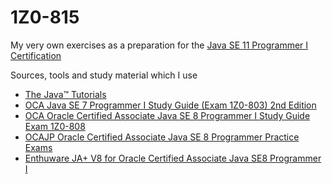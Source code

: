 # 1Z0-815
My very own exercises as a preparation for the [Java SE 11 Programmer I Certification](https://education.oracle.com/de/java-se-11-programmer-i/pexam_1Z0-815)

Sources, tools and study material which I use
- [The Java™ Tutorials](https://docs.oracle.com/javase/tutorial)
- [OCA Java SE 7 Programmer I Study Guide (Exam 1Z0-803) 2nd Edition](https://www.mhprofessional.com/9780071789424-usa-oca-java-se-7-programmer-i-study-guide-exam-1z0-803-group)
- [OCA Oracle Certified Associate Java SE 8 Programmer I Study Guide Exam 1Z0-808](http://eu.wiley.com/WileyCDA/WileyTitle/productCd-1118957407.html)
- [OCAJP Oracle Certified Associate Java SE 8 Programmer Practice Exams](https://www.amazon.com/Oracle-Certified-Associate-Programmer-Practice-ebook/dp/B00TVERES2)
- [Enthuware JA+ V8 for Oracle Certified Associate Java SE8 Programmer I](http://enthuware.com/index.php/mock-exams/oracle-certified-associate/java-oca-certification-8)
